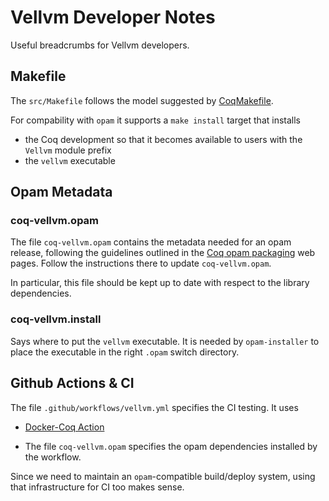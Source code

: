 # Vellvm Developer Notes

Useful breadcrumbs for Vellvm developers.

## Makefile 

The `src/Makefile` follows the model suggested by [CoqMakefile](https://coq.inria.fr/refman/practical-tools/utilities.html#building-a-coq-project-with-coq-makefile).

For compability with `opam` it supports a `make install` target that installs 
- the Coq development so that it becomes available to users with the `Vellvm` module prefix
- the `vellvm` executable 

## Opam Metadata

### coq-vellvm.opam

The file `coq-vellvm.opam` contains the metadata needed for an opam release, following the guidelines outlined 
in the [Coq opam packaging](https://coq.inria.fr/opam-packaging.html) web pages. Follow the instructions
there to update `coq-vellvm.opam`.

In particular, this file should be kept up to date with respect to the library dependencies.

### coq-vellvm.install

Says where to put the `vellvm` executable.  It is needed by `opam-installer` to place the executable in the right `.opam` switch directory.


## Github Actions & CI

The file `.github/workflows/vellvm.yml` specifies the CI testing.  It uses 

- [Docker-Coq Action](https://github.com/marketplace/actions/docker-coq-action)

- The file `coq-vellvm.opam` specifies the opam dependencies installed by the workflow.

Since we need to maintain an `opam`-compatible build/deploy system, using that
infrastructure for CI too makes sense.
